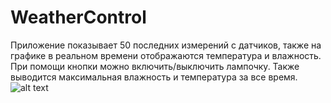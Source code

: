 # WeatherControl
Приложение показывает 50 последних измерений с датчиков, также на графике в реальном времени отображаются температура и влажность. При помощи кнопки можно включить/выключить лампочку. Также выводится максимальная влажность и температура за все время.
![alt text](https://i.imgur.com/0RfPNJv.jpg)
